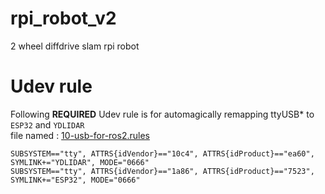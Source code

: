 # rpi_robot_v2
2 wheel diffdrive slam rpi robot

Udev rule
=
Following **REQUIRED** Udev rule is for automagically remapping ttyUSB* to ``ESP32`` and ``YDLIDAR``  
file named : [10-usb-for-ros2.rules](https://gist.github.com/TiNredmc/79490141916b39753ba583aa1a8f79b7)
```
SUBSYSTEM=="tty", ATTRS{idVendor}=="10c4", ATTRS{idProduct}=="ea60", SYMLINK+="YDLIDAR", MODE="0666"
SUBSYSTEM=="tty", ATTRS{idVendor}=="1a86", ATTRS{idProduct}=="7523", SYMLINK+="ESP32", MODE="0666"

```